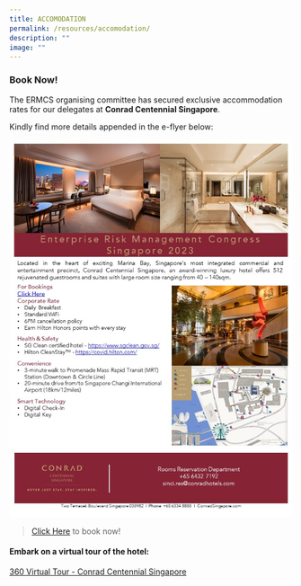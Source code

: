 ```yaml
---
title: ACCOMODATION
permalink: /resources/accomodation/
description: ""
image: ""
---
```

### Book Now!

The ERMCS organising committee has secured exclusive accommodation rates for our delegates at **Conrad Centennial Singapore**. 

Kindly find more details appended in the e-flyer below:

![](/images/ERMCS-Conrad-Accomodations-e-Flyer.jpg)

> [Click Here](https://secure3.hilton.com/en_US/ch/reservation/book.htm?ctyhocn=SINCICI&corporateCode=2735372&from=lnrlink) to book now!

#### Embark on a virtual tour of the hotel: 

[360 Virtual Tour - Conrad Centennial Singapore](https://chrisogrady-visual-narrative.s3.amazonaws.com/conrad-v3/virtual-tour.html)

